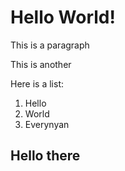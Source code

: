 # Hello World!

This is a paragraph

This is another

Here is a list:
1. Hello
2. World
3. Everynyan

## Hello there